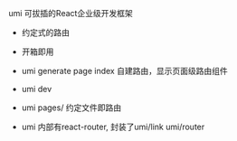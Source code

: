 umi 可拔插的React企业级开发框架

- 约定式的路由
- 开箱即用

- umi generate page index
  自建路由，显示页面级路由组件
- umi dev
- umi pages/ 约定文件即路由
- umi 内部有react-router, 封装了umi/link umi/router